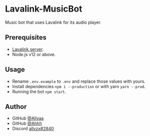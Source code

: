 # Lavalink-MusicBot
Music bot that uses Lavalink for its audio player.

## Prerequisites
- [Lavalink server](https://github.com/Frederikam/Lavalink#server-configuration).
- Node.js v12 or above.

## Usage
- Rename `.env.example` to `.env` and replace those values with yours.
- Install dependencies `npm i --production` or with yarn `yarn --prod`.
- Running the bot `npm start`.

## Author
- GitHub [@Allvaa](https://github.com/Allvaa)
- GitHub [@Ahhh](https://github.com/ahhh)
- Discord [allvzx#2840](https://discord.com/users/740075062190669884)

